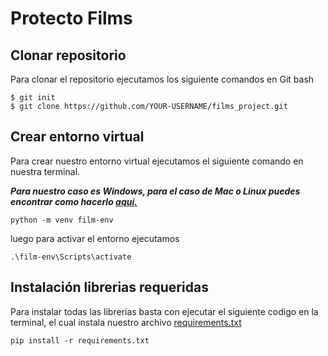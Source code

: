 # Protecto Films
## Clonar repositorio

Para clonar el repositorio ejecutamos los siguiente comandos en Git bash
```
$ git init
$ git clone https://github.com/YOUR-USERNAME/films_project.git
```

## Crear entorno virtual

Para crear nuestro entorno virtual ejecutamos el siguiente comando en nuestra terminal.

***Para nuestro caso es Windows, para el caso de Mac o Linux puedes encontrar como hacerlo [aqui.](https://www.programaenpython.com/miscelanea/crear-entornos-virtuales-en-python/)***

```
python -m venv film-env
```
luego para activar el entorno ejecutamos
```
.\film-env\Scripts\activate
```
## Instalación librerias requeridas

Para instalar todas las librerias basta con ejecutar el siguiente codigo en la terminal, el cual instala nuestro archivo [requirements.txt](https://github.com/Juanma1023/films_project/blob/main/requirements.txt)

```
pip install -r requirements.txt
